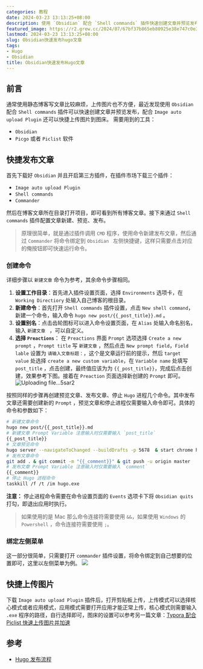 ```yaml
---
categories: 教程
date: 2024-03-23 13:13:25+08:00
description: 使用 `Obsidian` 配合 `Shell commands` 插件快速创建文章并预览发布
featured_image: https://r2.grew.cc/2024/07/67bf37b865eb80925e38e747c0e355a5.webp
lastmod: 2024-03-23 13:13:25+08:00
slug: Obsidian快速发布hugo文章
tags:
- Hugo
- Obsidian
title: Obsidian快速发布Hugo文章
---
```

## 前言

 通常使用静态博客写文章比较麻烦，上传图片也不方便，最近发现使用 `Obsidian` 配合 `Shell commands` 插件可以快速创建文章并预览发布，配合 `Image auto upload Plugin` 还可以快捷上传图片到图床。
需要用到的工具：

- `Obsidian`
- `Picgo` 或者 `Piclist` 软件
## 快捷发布文章
首先下载好 `Obsidian` 并且开启第三方插件，在插件市场下载三个插件：
- `Image auto upload Plugin`
- `Shell commands`
- `Commander`

然后在博客文章所在目录打开项目，即可看到所有博客文章。接下来通过 `Shell commands` 插件配置文章新建、预览、发布。

> 原理很简单，就是通过插件调用 `CMD` 程序，使用命令新建发布文章，然后通过 `Commander` 将命令绑定到  `Obsidian ` 左侧快捷键，这样只需要点击对应的俺按钮即可快速运行命令。

### 创建命令
详细步骤以 `新建文章` 命令为参考，其余命令步骤相同。
1. **设置工作目录**：首先进入插件设置页面，选择 `Environments` 选项卡，在 `Working Directiory` 处输入自己博客的根目录。
2. **新建命令**：首先打开 `Shell commands` 插件设置，点击 `New shell command`，新建一个命令，输入命令 `hugo new post/{{_post_title}}.md` 。
3. **设置别名**：点击齿轮图标可以进入命令设置页面，在 `Alias` 处输入命名别名，输入 `新建文章 ` ，可以自定义。
4. **选择 `Preactions`**： 在 `Preactions` 界面 `Prompt` 选项选择 ` Create a new prompt ` ，`Prompt title` 写 `新建文章` ，然后点击 `New prompt field`，`Field lable` 设置为 `请输入文章标题：`，这个是文章运行前的提示，然后 `target value` 处选择 `create a new custom variable`，在 `Variable name` 处填写 `post_title` ，点击创建，最终值应该为为 `{{_post_title}}`，完成后点击创建，效果参考下图。接着在 `Preaction` 页面选择新创建的 `Prompt` 即可。
   ![Uploading file...5sar2](https://r2.grew.cc/2024/07/7fc107a56ef839a4de59e8d6667a255d.webp)

按照同样的步骤再创建预览文章、发布文章、停止 `Hugo` 进程几个命令。其中发布文章还需要创建新的 `Prompt` ，预览文章和停止进程仅需要输入命令即可。具体的命令和参数如下：

```bash
# 新建文章命令
hugo new post/{{_post_title}}.md
# 新建文章 Prompt Variable 注意输入时仅需要输入 `post_title`
{{_post_title}}
# 文章预览命令
hugo server --navigateToChanged --buildDrafts -p 5678  & start chrome http://localhost:5678
# 发布文章命令
git add . & git commit -m "{{_comment}}" & git push -u origin master
# 发布文章 Prompt Variable 注意输入时仅需要输入 `comment`
{{_comment}}
# 停止 Hugo 进程命令
taskkill /f /t /im hugo.exe
```

**注意：** 停止进程命令需要在命令设置页面的 `Events` 选项卡下将 `Obsidian quits` 打勾，即退出应用时执行。
> 如果使用的是 Mac 那么命令连接符需要使用 `&&`，如果使用 `Windows` 的 `Powershell` ，命令连接符需要使用 `;`。

### 绑定左侧菜单
这一部分很简单，只需要打开 `commander` 插件设置，将命令绑定到自己想要的位置即可，这里以左侧菜单为例。
![](https://r2.grew.cc/2024/07/b54068650b8925cdf80686e4fe0ee0c4.webp)


## 快捷上传图片
下载 `Image auto upload Plugin` 插件后，打开剪贴板上传，上传模式可以选择核心模式或者应用模式，应用模式需要打开应用才能正常上传，核心模式则需要输入 `.exe` 程序的路径，自行选择即可，图床的设置可以参考另一篇文章：[Typora 配合 Piclist 快速上传图片并加速 ](https://blog.grew.cc/article/typora)

## 参考
- [Hugo 发布流程](https://yelleis.top/p/38f84bb0/)